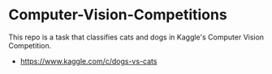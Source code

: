 # Computer-Vision-Competitions
This repo is a task that classifies cats and dogs in Kaggle's Computer Vision Competition.
* https://www.kaggle.com/c/dogs-vs-cats
